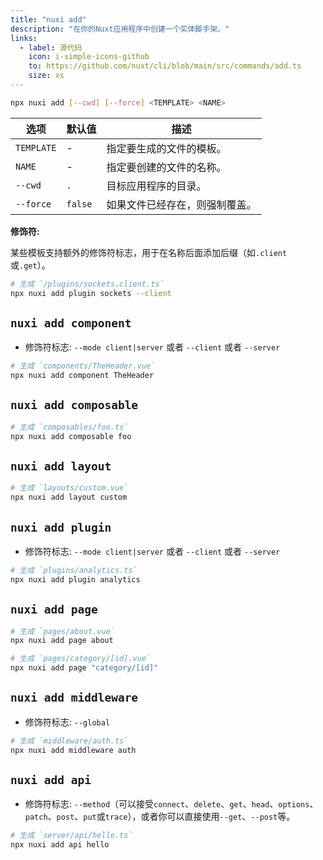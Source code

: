 ```yaml
---
title: "nuxi add"
description: "在你的Nuxt应用程序中创建一个实体脚手架。"
links:
  - label: 源代码
    icon: i-simple-icons-github
    to: https://github.com/nuxt/cli/blob/main/src/commands/add.ts
    size: xs
---
```


```bash [终端]
npx nuxi add [--cwd] [--force] <TEMPLATE> <NAME>
```

选项        | 默认值          | 描述
-------------------------|-----------------|------------------
`TEMPLATE` | - | 指定要生成的文件的模板。
`NAME` | - | 指定要创建的文件的名称。
`--cwd` | `.` | 目标应用程序的目录。
`--force` | `false` | 如果文件已经存在，则强制覆盖。

**修饰符:**

某些模板支持额外的修饰符标志，用于在名称后面添加后缀（如`.client`或`.get`）。

```bash [终端]
# 生成 `/plugins/sockets.client.ts`
npx nuxi add plugin sockets --client
```

## `nuxi add component`

* 修饰符标志: `--mode client|server` 或者 `--client` 或者 `--server`

```bash [终端]
# 生成 `components/TheHeader.vue`
npx nuxi add component TheHeader
```

## `nuxi add composable`

```bash [终端]
# 生成 `composables/foo.ts`
npx nuxi add composable foo
```

## `nuxi add layout`

```bash [终端]
# 生成 `layouts/custom.vue`
npx nuxi add layout custom
```

## `nuxi add plugin`

* 修饰符标志: `--mode client|server` 或者 `--client` 或者 `--server`

```bash [终端]
# 生成 `plugins/analytics.ts`
npx nuxi add plugin analytics
```

## `nuxi add page`

```bash [终端]
# 生成 `pages/about.vue`
npx nuxi add page about
```

```bash [终端]
# 生成 `pages/category/[id].vue`
npx nuxi add page "category/[id]"
```

## `nuxi add middleware`

* 修饰符标志: `--global`

```bash [终端]
# 生成 `middleware/auth.ts`
npx nuxi add middleware auth
```

## `nuxi add api`

* 修饰符标志: `--method`（可以接受`connect`、`delete`、`get`、`head`、`options`、`patch`、`post`、`put`或`trace`），或者你可以直接使用`--get`、`--post`等。

```bash [终端]
# 生成 `server/api/hello.ts`
npx nuxi add api hello
```
